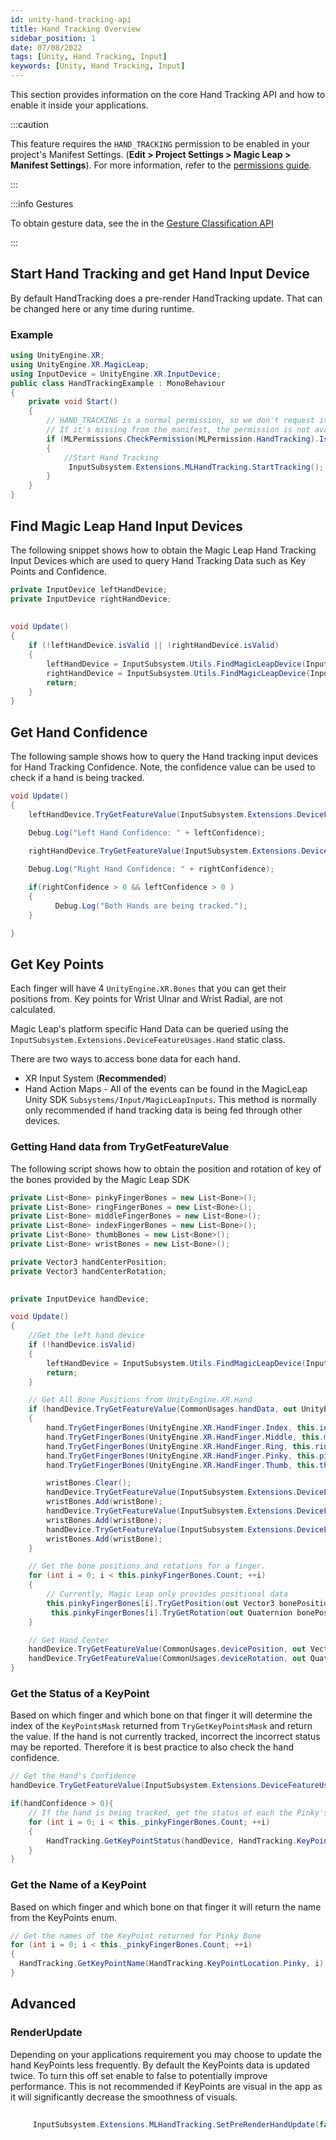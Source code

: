 ```yaml
---
id: unity-hand-tracking-api
title: Hand Tracking Overview
sidebar_position: 1
date: 07/08/2022
tags: [Unity, Hand Tracking, Input]
keywords: [Unity, Hand Tracking, Input]
---
```


This section provides information on the core Hand Tracking API and how to enable it inside your applications.

:::caution

This feature requires the `HAND_TRACKING` permission to be enabled in your project's Manifest Settings. (**Edit > Project Settings > Magic Leap > Manifest Settings**). For more information, refer to the [permissions guide](/versioned_docs/version-22-Mar-2023/guides/unity/permissions/declaring-permissions.md).

:::


:::info Gestures

To obtain gesture data, see the in the [Gesture Classification API](docs/guides/unity/input/gesture-classification/unity-gesture-classification-overview.md)

:::

## Start Hand Tracking and get Hand Input Device

By default HandTracking does a pre-render HandTracking update. That can be changed here or any time during runtime.

### Example

```csharp showLineNumbers
using UnityEngine.XR;
using UnityEngine.XR.MagicLeap;
using InputDevice = UnityEngine.XR.InputDevice;
public class HandTrackingExample : MonoBehaviour
{
    private void Start()
    {
        // HAND_TRACKING is a normal permission, so we don't request it at runtime. It is auto-granted if included in the app manifest.
        // If it's missing from the manifest, the permission is not available.
        if (MLPermissions.CheckPermission(MLPermission.HandTracking).IsOk)
        {
            //Start Hand Tracking
             InputSubsystem.Extensions.MLHandTracking.StartTracking();
        }
    }
}
```

## Find Magic Leap Hand Input Devices

The following snippet shows how to obtain the Magic Leap Hand Tracking Input Devices which are used to query Hand Tracking Data such as Key Points and Confidence.

```csharp
private InputDevice leftHandDevice;
private InputDevice rightHandDevice;
 
 
void Update()
{
    if (!leftHandDevice.isValid || !rightHandDevice.isValid)
    {
        leftHandDevice = InputSubsystem.Utils.FindMagicLeapDevice(InputDeviceCharacteristics.HandTracking | InputDeviceCharacteristics.Left);
        rightHandDevice = InputSubsystem.Utils.FindMagicLeapDevice(InputDeviceCharacteristics.HandTracking | InputDeviceCharacteristics.Right);
        return;
    }
}
```

## Get Hand Confidence

The following sample shows how to query the Hand tracking input devices for Hand Tracking Confidence. Note, the confidence value can be used to check if a hand is being tracked.

```csharp
void Update()
{
    leftHandDevice.TryGetFeatureValue(InputSubsystem.Extensions.DeviceFeatureUsages.Hand.Confidence, out float leftConfidence);

    Debug.Log("Left Hand Confidence: " + leftConfidence);

    rightHandDevice.TryGetFeatureValue(InputSubsystem.Extensions.DeviceFeatureUsages.Hand.Confidence, out float rightConfidence);
    
    Debug.Log("Right Hand Confidence: " + rightConfidence);

    if(rightConfidence > 0 && leftConfidence > 0 )
    {
          Debug.Log("Both Hands are being tracked.");
    }

}
```

## Get Key Points

Each finger will have 4 `UnityEngine.XR.Bones` that you can get their positions from. Key points for Wrist Ulnar and Wrist Radial, are not calculated.

Magic Leap's platform specific Hand Data can be queried using the `InputSubsystem.Extensions.DeviceFeatureUsages.Hand` static class.

There are two ways to access bone data for each hand.

- XR Input System (**Recommended**)
- Hand Action Maps - All of the events can be found in the MagicLeap Unity SDK `Subsystems/Input/MagicLeapInputs`. This method is normally only recommended if hand tracking data is being fed through other devices.


### Getting Hand data from TryGetFeatureValue

The following script shows how to obtain the position and rotation of key of the bones provided by the Magic Leap SDK

```csharp
private List<Bone> pinkyFingerBones = new List<Bone>();
private List<Bone> ringFingerBones = new List<Bone>();
private List<Bone> middleFingerBones = new List<Bone>();
private List<Bone> indexFingerBones = new List<Bone>();
private List<Bone> thumbBones = new List<Bone>();
private List<Bone> wristBones = new List<Bone>();

private Vector3 handCenterPosition;
private Vector3 handCenterRotation;
 

private InputDevice handDevice;

void Update()
{
    //Get the left hand device
    if (!handDevice.isValid)
    {
        leftHandDevice = InputSubsystem.Utils.FindMagicLeapDevice(InputDeviceCharacteristics.HandTracking | InputDeviceCharacteristics.Left);
        return;
    }

    // Get All Bone Positions from UnityEngine.XR.Hand
    if (handDevice.TryGetFeatureValue(CommonUsages.handData, out UnityEngine.XR.Hand hand))
    {
        hand.TryGetFingerBones(UnityEngine.XR.HandFinger.Index, this.indexFingerBones);
        hand.TryGetFingerBones(UnityEngine.XR.HandFinger.Middle, this.middleFingerBones);
        hand.TryGetFingerBones(UnityEngine.XR.HandFinger.Ring, this.ringFingerBones);
        hand.TryGetFingerBones(UnityEngine.XR.HandFinger.Pinky, this.pinkyFingerBones);
        hand.TryGetFingerBones(UnityEngine.XR.HandFinger.Thumb, this.thumbBones);

        wristBones.Clear();
        handDevice.TryGetFeatureValue(InputSubsystem.Extensions.DeviceFeatureUsages.Hand.WristCenter, out Bone wristBone);
        wristBones.Add(wristBone);
        handDevice.TryGetFeatureValue(InputSubsystem.Extensions.DeviceFeatureUsages.Hand.WristRadial, out wristBone);
        wristBones.Add(wristBone);
        handDevice.TryGetFeatureValue(InputSubsystem.Extensions.DeviceFeatureUsages.Hand.WristUlnar, out wristBone);
        wristBones.Add(wristBone);
    }

    // Get the bone positions and rotations for a finger.
    for (int i = 0; i < this.pinkyFingerBones.Count; ++i)
    {
        // Currently, Magic Leap only provides positional data
        this.pinkyFingerBones[i].TryGetPosition(out Vector3 bonePosition);
         this.pinkyFingerBones[i].TryGetRotation(out Quaternion bonePosition);
    }

    // Get Hand Center
    handDevice.TryGetFeatureValue(CommonUsages.devicePosition, out Vector3 handCenterPosition);
    handDevice.TryGetFeatureValue(CommonUsages.deviceRotation, out Quaternion handCenterRotation);
}
```

### Get the Status of a KeyPoint

Based on which finger and which bone on that finger it will determine the index of the `KeyPointsMask` returned from `TryGetKeyPointsMask` and return the value. If the hand is not currently tracked, incorrect the incorrect status may be reported. Therefore it is best practice to also check the hand confidence.

```csharp
// Get the Hand's Confidence
handDevice.TryGetFeatureValue(InputSubsystem.Extensions.DeviceFeatureUsages.Hand.Confidence, out float handConfidence);

if(handConfidence > 0){
    // If the hand is being tracked, get the status of each the Pinky's KeyPoints. 
    for (int i = 0; i < this._pinkyFingerBones.Count; ++i)
    {
        HandTracking.GetKeyPointStatus(handDevice, HandTracking.KeyPointLocation.Pinky, i)
    }
}
```

### Get the Name of a KeyPoint

Based on which finger and which bone on that finger it will return the name from the KeyPoints enum.

```csharp
// Get the names of the KeyPoint returned for Pinky Bone
for (int i = 0; i < this._pinkyFingerBones.Count; ++i)
{
  HandTracking.GetKeyPointName(HandTracking.KeyPointLocation.Pinky, i)
}
```

## Advanced

### RenderUpdate

Depending on your applications requirement you may choose to update the hand KeyPoints less frequently. By default the KeyPoints data is updated twice. To turn this off set enable to false to potentially improve performance. This is not recommended if KeyPoints are visual in the app as it will significantly decrease the smoothness of visuals.

```csharp
     
     InputSubsystem.Extensions.MLHandTracking.SetPreRenderHandUpdate(false);

```


